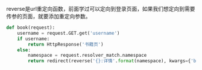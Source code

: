 reverse是url重定向函数，前面学过可以定向到登录页面，如果我们想定向到需要传参的页面，就要添加重定向参数。

```python
def book(request):
    username = request.GET.get('username')
    if username:
        return HttpResponse('书籍页')
    else:
        namespace = request.resolver_match.namespace
        return redirect(reverse('{}:详情'.format(namespace), kwargs={'book_id': '30'}))

```

